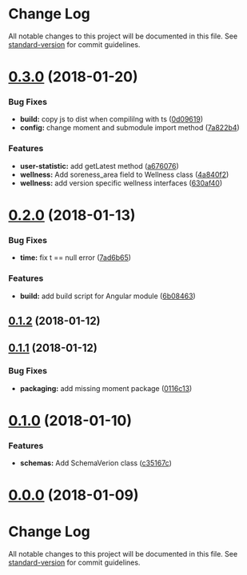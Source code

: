 # Change Log

All notable changes to this project will be documented in this file. See [standard-version](https://github.com/conventional-changelog/standard-version) for commit guidelines.

<a name="0.3.0"></a>
# [0.3.0](https://github.com/haavardj/pmsys-ts/compare/v0.2.0...v0.3.0) (2018-01-20)


### Bug Fixes

* **build:** copy js to dist when compililng with ts ([0d09619](https://github.com/haavardj/pmsys-ts/commit/0d09619))
* **config:** change moment and submodule import method ([7a822b4](https://github.com/haavardj/pmsys-ts/commit/7a822b4))


### Features

* **user-statistic:** add getLatest method ([a676076](https://github.com/haavardj/pmsys-ts/commit/a676076))
* **wellness:** Add soreness_area field to Wellness class ([4a840f2](https://github.com/haavardj/pmsys-ts/commit/4a840f2))
* **wellness:** add version specific wellness interfaces ([630af40](https://github.com/haavardj/pmsys-ts/commit/630af40))



<a name="0.2.0"></a>
# [0.2.0](https://github.com/haavardj/pmsys-ts/compare/v0.1.2...v0.2.0) (2018-01-13)


### Bug Fixes

* **time:** fix t == null error ([7ad6b65](https://github.com/haavardj/pmsys-ts/commit/7ad6b65))


### Features

* **build:** add build script for Angular module ([6b08463](https://github.com/haavardj/pmsys-ts/commit/6b08463))



<a name="0.1.2"></a>
## [0.1.2](https://github.com/haavardj/pmsys-ts/compare/v0.1.1...v0.1.2) (2018-01-12)



<a name="0.1.1"></a>
## [0.1.1](https://github.com/haavardj/pmsys-ts/compare/v0.1.0...v0.1.1) (2018-01-12)


### Bug Fixes

* **packaging:** add missing moment package ([0116c13](https://github.com/haavardj/pmsys-ts/commit/0116c13))



<a name="0.1.0"></a>
# [0.1.0](https://github.com/haavardj/pmsys-ts/compare/v0.0.0...v0.1.0) (2018-01-10)


### Features

* **schemas:** Add SchemaVerion class ([c35167c](https://github.com/haavardj/pmsys-ts/commit/c35167c))



<a name="0.0.0"></a>
# [0.0.0](https://github.com/haavardj/pmsys-ts/compare/v0.0.2...v0.0.0) (2018-01-09)



# Change Log

All notable changes to this project will be documented in this file. See [standard-version](https://github.com/conventional-changelog/standard-version) for commit guidelines.
